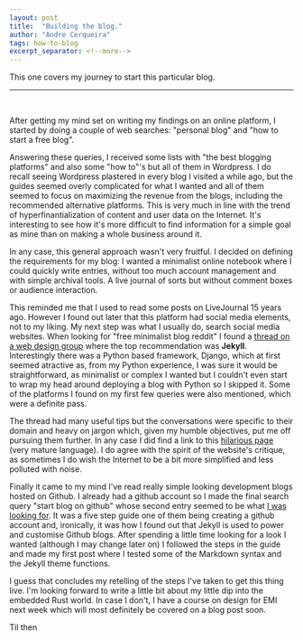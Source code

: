 ```yaml
---
layout: post
title:  "Building the blog."
author: "Andre Cerqueira"
tags: how-to-blog
excerpt_separator: <!--more-->
---
```

This one covers my journey to start this particular blog.<!--more-->
<hr>
<br>

After getting my mind set on writing my findings on an online platform, I started by doing a couple of web searches: "personal blog" and "how to start a free blog".

Answering these queries, I received some lists with "the best blogging platforms" and also some "how to"'s but all of them in Wordpress. I do recall seeing Wordpress plastered in every blog I visited a while ago, but the guides seemed overly complicated for what I wanted and all of them seemed to focus on maximizing the revenue from the blogs, including the recommended alternative platforms. This is very much in line with the trend of hyperfinantialization of content and user data on the Internet. It's interesting to see how it's more difficult to find information for a simple goal as mine than on making a whole business around it.

In any case, this general approach wasn't very fruitful. I decided on defining the requirements for my blog: I wanted a minimalist online notebook where I could quickly write entries, without too much account management and with simple archival tools. A live journal of sorts but without comment boxes or audience interaction. 

This reminded me that I used to read some posts on LiveJournal 15 years ago. However I found out later that this platform had social media elements, not to my liking. My next step was what I usually do, search social media websites. When looking for "free minimalist blog reddit" I found a [thread on a web design group](https://old.reddit.com/r/web_design/comments/6hxaw8/tips_for_creating_a_minimalist_blog_without_using/) where the top recommendation was **Jekyll**. Interestingly there was a Python based framework, Django, which at first seemed atractive as, from my Python experience, I was sure it would be straightforward, as minimalist or complex I wanted but I couldn't even start to wrap my head around deploying a blog with Python so I skipped it. Some of the platforms I found on my first few queries were also mentioned, which were a definite pass. 

The thread had many useful tips but the conversations were specific to their domain and heavy on jargon which, given my humble objectives, put me off pursuing them further. In any case I did find a link to this [hilarious page](http://motherfuckingwebsite.com) (very mature language). I do agree with the spirit of the website's critique, as sometimes I do wish the Internet to be a bit more simplified and less polluted with noise.

Finally it came to my mind I've read really simple looking development blogs hosted on Github. I already had a github account so I made the final search query "start blog on github" whose second entry seemed to be what [I was looking for](https://www.foxinfotech.in/2019/12/how-to-create-a-blog-using-github-pages-and-jekyll-with-a-few-clicks.html). It was a five step guide one of them being creating a github account and, ironically, it was how I found out that Jekyll is used to power and customise Github blogs. After spending a little time looking for a look I wanted (although I may change later on) I followed the steps in the guide and made my first post where I tested some of the Markdown syntax and the Jekyll theme functions.

I guess that concludes my retelling of the steps I've taken to get this thing live. I'm looking forward to write a little bit about my little dip into the embedded Rust world. In case I don't, I have a course on design for EMI next week which will most definitely be covered on a blog post soon.

Til then
